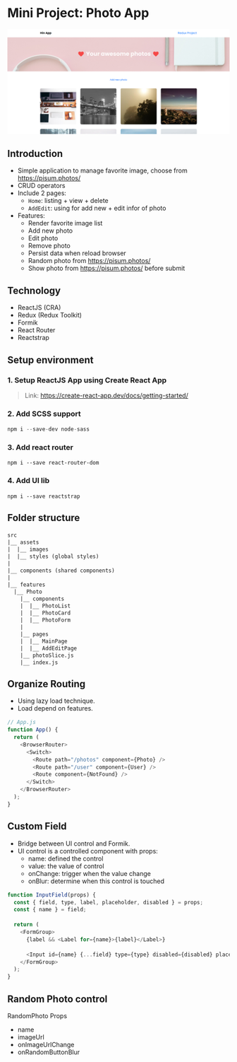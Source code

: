# Mini Project: Photo App

![Photo App screenshot](./src/assets/images/screenshot.png)

## Introduction

- Simple application to manage favorite image, choose from https://pisum.photos/
- CRUD operators
- Include 2 pages:
  - `Home`: listing + view + delete
  - `AddEdit`: using for add new + edit infor of photo
- Features:
  - Render favorite image list
  - Add new photo
  - Edit photo
  - Remove photo
  - Persist data when reload browser
  - Random photo from https://pisum.photos/
  - Show photo from https://pisum.photos/ before submit

## Technology

- ReactJS (CRA)
- Redux (Redux Toolkit)
- Formik
- React Router
- Reactstrap

## Setup environment

### 1. Setup ReactJS App using Create React App

> Link: https://create-react-app.dev/docs/getting-started/

### 2. Add SCSS support

```js
npm i --save-dev node-sass
```

### 3. Add react router

```
npm i --save react-router-dom
```

### 4. Add UI lib

```
npm i --save reactstrap
```

## Folder structure

```
src
|__ assets
|  |__ images
|  |__ styles (global styles)
|
|__ components (shared components)
|
|__ features
  |__ Photo
    |__ components
    |  |__ PhotoList
    |  |__ PhotoCard
    |  |__ PhotoForm
    |
    |__ pages
    |  |__ MainPage
    |  |__ AddEditPage
    |__ photoSlice.js
    |__ index.js
```

## Organize Routing

- Using lazy load technique.
- Load depend on features.

```js
// App.js
function App() {
  return (
    <BrowserRouter>
      <Switch>
        <Route path="/photos" component={Photo} />
        <Route path="/user" component={User} />
        <Route component={NotFound} />
      </Switch>
    </BrowserRouter>
  );
}
```

## Custom Field

- Bridge between UI control and Formik.
- UI control is a controlled component with props:
  - name: defined the control
  - value: the value of control
  - onChange: trigger when the value change
  - onBlur: determine when this control is touched

```js
function InputField(props) {
  const { field, type, label, placeholder, disabled } = props;
  const { name } = field;

  return (
    <FormGroup>
      {label && <Label for={name}>{label}</Label>}

      <Input id={name} {...field} type={type} disabled={disabled} placeholder={placeholder} />
    </FormGroup>
  );
}
```

## Random Photo control

RandomPhoto
Props

- name
- imageUrl
- onImageUrlChange
- onRandomButtonBlur
